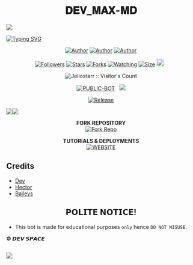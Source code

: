 <h1 align="center"> 𝐃𝐄𝐕_𝐌𝐀𝐗-𝐌𝐃 </h1>

<img align="center" height="auto"
src="https://files.catbox.moe/tx03aw.png">

[![Typing SVG](https://readme-typing-svg.herokuapp.com?font=Rockstar-ExtraBold&color=506EF8&lines=WELCOME+TO+DEV+MAX+MD+MADE+BY;JELIO+STARR+DEV;THANKS+FOR+VISITING+MY+REPO)](https://git.io/typing-svg)
<br>

   </p>
<p align="center">
<a href="https://github.com/Jeliostarr"><img title="Author" src="https://img.shields.io/badge/DEV-blue?style=for-the-badge&logo=Github"></a> <a href="https://youtube.com/@dev_hosting"><img title="Author" src="https://img.shields.io/badge/YT CHANNEL-darkred?style=for-the-badge&logo=youtube"></a> <a href="https://wa.me/256707934960"><img title="Author" src="https://img.shields.io/badge/Contact Me-darkgreen?style=for-the-badge&logo=whatsapp"></a>
<p/> 

 <p align="center">
<a href="https://github.com/Jeliostarr/followers"><img title="Followers" src="https://img.shields.io/github/followers/Jeliostarr?color=purple&style=flat-square"></a>
<a href="https://github.com/Jeliostarr/DEV_MAX-MD/stargazers/"><img title="Stars" src="https://img.shields.io/github/stars/Jeliostarr/DEV_MAX-MD?color=blue&style=flat-square"></a>
<a href="https://github.com/Jeliostarr/DEV_MAX-MD/network/members"><img title="Forks" src="https://img.shields.io/github/forks/Jeliostarr/DEV_MAX-MD?color=blue&style=flat-square"></a>
<a href="https://github.com/Jeliostarr/DEV_MAX-MD/watchers"><img title="Watching" src="https://img.shields.io/github/watchers/Jeliostarr/DEV_MAX-MD?label=Watchers&color=blue&style=flat-square"></a>
<a href="https://github.com/Jeliostarr/DEV_MAX-MD/"><img title="Size" src="https://img.shields.io/github/repo-size/Jeliostarr/DEV_MAX-MD?style=flat-square&color=green"></a>
<a href="https://github.com/Jeliostarr/DEV_MAX-MD/graphs/commit-activity"><img height="20" src="https://img.shields.io/badge/Maintained%3F-yes-green.svg"></a>&nbsp;&nbsp;</a>
<p align="center"><img src="https://profile-counter.glitch.me/{DEV_MAX-MD}/count.svg" alt="Jeliostarr :: Visitor's Count" old_src="https://profile-counter.glitch.me/{Jeliostarr}/count.svg" /></p>
<p align="center">
<a href="https://github.com/Jeliostarr/DEV_MAX-MD"Dev"><img title="PUBLIC-BOT" src="https://img.shields.io/static/v1?label=Language&message=English&style=flat-square&color=darkpink"></a> &nbsp;
  <img src="https://komarev.com/ghpvc/?username=Jeliostarr&label=VIEWS&style=flat-square&color=blue" />
</a>
<p align="center">
  <a href="https://github.com/Jeliostarr/DEV_MAX-MD"><img title="Release" src="https://img.shields.io/badge/Release-beta%20v1.0.0-darkcyan.svg?style=for-the-badge&logo=appveyor" /></a>

<p align='center'>
    </p>
<a><img src='https://i.imgur.com/LyHic3i.gif'/></a><a><img src='https://i.imgur.com/LyHic3i.gif'/></a>

<p align="center">
    <strong>FORK REPOSITORY</strong>
  <br>
    <a href="https://github.com/Jeliostarr/DEV_MAX-MD/fork" target="_blank">
        <img alt="Fork Repo" src="https://img.shields.io/badge/Fork%20Repo-100000?style=for-the-badge&logo=scan&logoColor=white&labelColor=darkblue&color=darkblue"/>
    </a>
</p>

<p align="center">
    <strong>TUTORIALS & DEPLOYMENTS</strong>
    <br>
    <a href="https://https://devmaxmd.netlify.app/" target="_blank">
        <img alt="WEBSITE" src="https://img.shields.io/badge/Get%20Started-100000?style=for-the-badge&logo=scan&logoColor=white&labelColor=darkred&color=darkred"/>
    </a>
</p>

</details>

## Credits

- [Dev](https://github.com/Jeliostarr)
- [Hector](https://github.com/OfficialKango)
- [Baileys](https://github.com/WhiskeySockets)

<h2 align="center">  𝗣𝗢𝗟𝗜𝗧𝗘 𝗡𝗢𝗧𝗜𝗖𝗘!
</h2>

- This bot is made for educational purposes `only` hence `DO NOT MISUSE`.

**© 𝘿𝙀𝙑 𝙎𝙋𝘼𝘾𝙀**
##

<a><img src='https://i.imgur.com/LyHic3i.gif'/>
